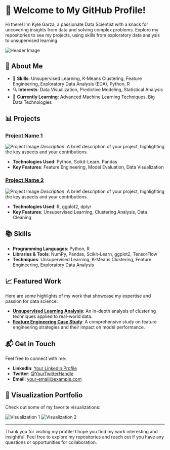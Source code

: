 # 👋 Welcome to My GitHub Profile!

Hi there! I'm Kyle Garza, a passionate Data Scientist with a knack for uncovering insights from data and solving complex problems. Explore my repositories to see my projects, using skills from exploratory data analysis to unsupervised learning.

![Header Image](https://via.placeholder.com/1200x300?text=Data+Science+with+Python+%26+R) <!-- Replace this placeholder with an actual header image URL -->

## 🌟 About Me

- 🧠 **Skills**: Unsupervised Learning, K-Means Clustering, Feature Engineering, Exploratory Data Analysis (EDA), Python, R
- 🔍 **Interests**: Data Visualization, Predictive Modeling, Statistical Analysis
- 🌱 **Currently Learning**: Advanced Machine Learning Techniques, Big Data Technologies

## 📊 Projects

### [Project Name 1](link-to-your-project)
![Project Image](https://via.placeholder.com/400x200?text=Project+1) <!-- Replace this placeholder with an actual image URL -->
*Description*: A brief description of your project, highlighting the key aspects and your contributions.

- **Technologies Used**: Python, Scikit-Learn, Pandas
- **Key Features**: Feature Engineering, Model Evaluation, Data Visualization

### [Project Name 2](link-to-your-project)
![Project Image](https://via.placeholder.com/400x200?text=Project+2) <!-- Replace this placeholder with an actual image URL -->
*Description*: A brief description of your project, highlighting the key aspects and your contributions.

- **Technologies Used**: R, ggplot2, dplyr
- **Key Features**: Unsupervised Learning, Clustering Analysis, Data Cleaning

## 📚 Skills

- **Programming Languages**: Python, R
- **Libraries & Tools**: NumPy, Pandas, Scikit-Learn, ggplot2, TensorFlow
- **Techniques**: Unsupervised Learning, K-Means Clustering, Feature Engineering, Exploratory Data Analysis

## 📈 Featured Work

Here are some highlights of my work that showcase my expertise and passion for data science:

- [**Unsupervised Learning Analysis**](link-to-your-project): An in-depth analysis of clustering techniques applied to real-world data.
- [**Feature Engineering Case Study**](link-to-your-project): A comprehensive study on feature engineering strategies and their impact on model performance.

## 📬 Get in Touch

Feel free to connect with me:

- **LinkedIn**: [Your LinkedIn Profile](https://www.linkedin.com/in/your-profile)
- **Twitter**: [@YourTwitterHandle](https://twitter.com/YourTwitterHandle)
- **Email**: [your-email@example.com](mailto:your-email@example.com)

## 🎨 Visualization Portfolio

Check out some of my favorite visualizations:

![Visualization 1](https://via.placeholder.com/400x300?text=Visualization+1) <!-- Replace this placeholder with an actual image URL -->
![Visualization 2](https://via.placeholder.com/400x300?text=Visualization+2) <!-- Replace this placeholder with an actual image URL -->

---

Thank you for visiting my profile! I hope you find my work interesting and insightful. Feel free to explore my repositories and reach out if you have any questions or opportunities for collaboration.

